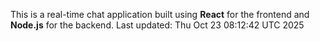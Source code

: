 This is a real-time chat application built using **React** for the frontend and **Node.js** for the backend.
Last updated: Thu Oct 23 08:12:42 UTC 2025
